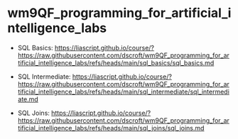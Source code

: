 # wm9QF_programming_for_artificial_intelligence_labs

- SQL Basics: https://liascript.github.io/course/?https://raw.githubusercontent.com/dscroft/wm9QF_programming_for_artificial_intelligence_labs/refs/heads/main/sql_basics/sql_basics.md

- SQL Intermediate: https://liascript.github.io/course/?https://raw.githubusercontent.com/dscroft/wm9QF_programming_for_artificial_intelligence_labs/refs/heads/main/sql_intermediate/sql_intermediate.md

- SQL Joins: https://liascript.github.io/course/?https://raw.githubusercontent.com/dscroft/wm9QF_programming_for_artificial_intelligence_labs/refs/heads/main/sql_joins/sql_joins.md